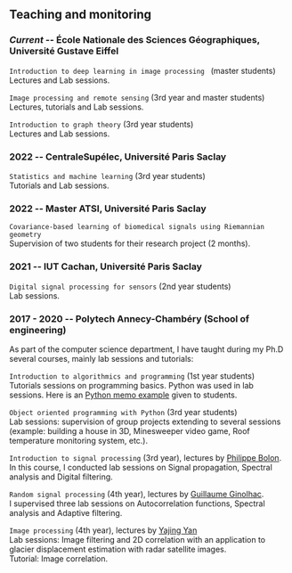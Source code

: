 ## Teaching and monitoring

### *Current* -- École Nationale des Sciences Géographiques, Université Gustave Eiffel

`Introduction to deep learning in image processing ` (master students)
<br/>
Lectures and Lab sessions.

`Image processing and remote sensing` (3rd year and master students)
<br/>
Lectures, tutorials and Lab sessions.

`Introduction to graph theory` (3rd year students)
<br/>
Lectures and Lab sessions.


### 2022 -- CentraleSupélec, Université Paris Saclay
`Statistics and machine learning` (3rd year students)
<br/>
Tutorials and Lab sessions.

### 2022 -- Master ATSI, Université Paris Saclay
`Covariance-based learning of biomedical signals using Riemannian geometry`
<br/>
Supervision of two students for their research project (2 months).

### 2021 -- IUT Cachan, Université Paris Saclay
`Digital signal processing for sensors` (2nd year students)
<br/>
Lab sessions.

### 2017 - 2020 -- Polytech Annecy-Chambéry (School of engineering)
As part of the computer science department, I have taught during my Ph.D several courses, mainly lab sessions and tutorials:

`Introduction to algorithmics and programming` (1st year students)
<br/>
Tutorials sessions on programming basics. Python was used in lab sessions. Here is an <a href="ahippert.github.io/pdfs/rappel_python.pdf" target="_blank">Python memo example</a> given to students.

`Object oriented programming with Python` (3rd year students)
<br/>
Lab sessions: supervision of group projects extending to several sessions (example: building a house in 3D, Minesweeper video game, Roof temperature monitoring system, etc.).

`Introduction to signal processing` (3rd year), lectures by [Philippe Bolon](https://www.univ-smb.fr/listic/presentation/membres/enseignants-chercheurs/philippe-bolon/).
<br/>
In this course, I conducted lab sessions on Signal propagation, Spectral analysis and Digital filtering.

`Random signal processing` (4th year), lectures by [Guillaume Ginolhac](https://www.univ-smb.fr/listic/presentation/membres/enseignants-chercheurs/guillaume-ginolhac/).
<br/>
I supervised three lab sessions on Autocorrelation functions, Spectral analysis and Adaptive filtering.

`Image processing` (4th year), lectures by [Yajing Yan](https://www.univ-smb.fr/listic/pages-en/yajing-yan-en/)
<br/>
Lab sessions: Image filtering and 2D correlation with an application to glacier displacement estimation with radar satellite images.
<br/>
Tutorial: Image correlation.
